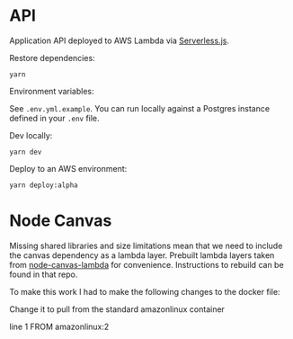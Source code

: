
API
===

Application API deployed to AWS Lambda via [Serverless.js](https://www.serverless.com/learn/).

Restore dependencies:

    yarn

Environment variables:

See `.env.yml.example`. You can run locally against a Postgres instance defined in your `.env` file.

Dev locally:

    yarn dev

Deploy to an AWS environment:

    yarn deploy:alpha

Node Canvas
============

Missing shared libraries and size limitations mean that we need to include the canvas dependency as a lambda layer. Prebuilt lambda layers taken from [node-canvas-lambda](https://github.com/jwerre/node-canvas-lambda) for convenience. Instructions to rebuild can be found in that repo.

To make this work I had to make the following changes to the docker file: 

Change it to pull from the standard amazonlinux container

line 1    FROM amazonlinux:2

